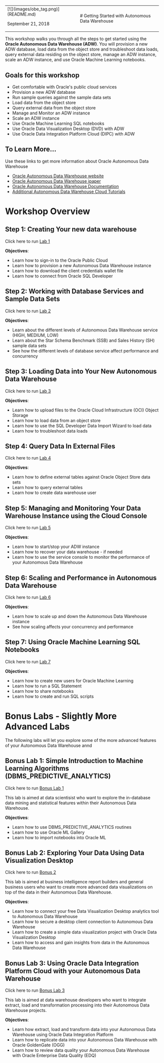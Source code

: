 <table class="tbl-heading"><tr><td class="td-logo">[![](images/obe_tag.png)](README.md)

September 21, 2018
</td>
<td class="td-banner">
# Getting Started with Autonomous Data Warehouse                                    
</td></tr><table>


This workshop walks you through all the steps to get started using the **Oracle Autonomous Data Warehouse  (ADW)**. You will provision a new ADW database, load data from the object store and troubleshoot data loads, query external data residing on the object store, manage an ADW instance, scale an ADW instance, and use Oracle Machine Learning notebooks.


## Goals for this workshop

 - Get comfortable with Oracle's public cloud services
 - Provision a new ADW database
 - Run sample queries against the sample data sets
 - Load data from the object store
 - Query external data from the object store
 - Manage and Monitor an ADW instance
 - Scale an ADW instance
 - Use Oracle Machine Learning SQL notebooks
 - Use Oracle Data Visualization Desktop (DVD) with ADW
 - Use Oracle Data Integration Platform Cloud (DIPC) with ADW




## To Learn More...

Use these links to get more information about Oracle Autonomous Data Warehouse
 - [Oracle Autonomous Data Warehouse website](https://www.oracle.com/database/data-warehouse/index.html)
 - [Oracle Autonomous Data Warehouse ipaper](http://www.oracle.com/us/products/database/autonomous-dw-cloud-ipaper-3938921.pdf)
 - [Oracle Autonomous Data Warehouse Documentation](https://docs.oracle.com/en/cloud/paas/autonomous-data-warehouse-cloud/index.html)
 - [Additional Autonomous Data Warehouse Cloud Tutorials](https://docs.oracle.com/en/cloud/paas/autonomous-data-warehouse-cloud/tutorials.html)



# Workshop Overview

## Step 1: Creating Your new data warehouse

Click here to run [Lab 1](L100.md)

**Objectives**:

- Learn how to sign-in to the Oracle Public Cloud
- Learn how to provision a new Autonomous Data Warehouse instance
- Learn how to download the client credentials wallet file
- Learn how to connect from Oracle SQL Developer

## Step 2: Working with Database Services and Sample Data Sets

Click here to run [Lab 2](L200.md)

**Objectives**:

- Learn about the different levels of Autonomous Data Warehouse service (HIGH, MEDIUM, LOW)
- Learn about the Star Schema Benchmark (SSB) and Sales History (SH) sample data sets
- See how the different levels of database service affect performance and concurrency


## Step 3: Loading Data into Your New Autonomous Data Warehouse

Click here to run [Lab 3](L300.md)

**Objectives**:

- Learn how to upload files to the Oracle Cloud Infrastructure (OCI) Object Storage
- Learn how to load data from an object store
- Learn how to use the SQL Developer Data Import Wizard to load data
- Learn how to troubleshoot data loads


## Step 4: Query Data In External Files

Click here to run [Lab 4](L400.md)

**Objectives**:

- Learn how to define external tables against Oracle Object Store data sets
- Learn how to query external tables
- Learn how to create data warehouse user


## Step 5: Managing and Monitoring Your Data Warehouse Instance using the Cloud Console

Click here to run [Lab 5](Lab-5.md)

**Objectives**:

- Learn how to start/stop your ADW instance
- Learn how to recover your data warehouse - if needed
- Learn how to use the service console to monitor the performance of your Autonomous Data Warehouse



## Step 6: Scaling and Performance in Autonomous Data Warehouse

Click here to run [Lab 6](Lab-6.md)

**Objectives**:

- Learn how to scale up and down the Autonomous Data Warehouse instance
- See how scaling affects your concurrency and performance

## Step 7:  Using Oracle Machine Learning SQL Notebooks

Click here to run [Lab 7](Lab-7.md)

**Objectives**:

- Learn how to create new users for Oracle Machine Learning
- Learn how to run a SQL Statement
- Learn how to share notebooks
- Learn how to create and run SQL scripts


# Bonus Labs - Slightly More Advanced Labs

The following labs will let you explore some of the more advanced features of your Autonomous Data Warehouse annd

## Bonus Lab 1: Simple Introduction to Machine Learning Algorithms (DBMS_PREDICTIVE_ANALYTICS)

Click here to run [Bonus Lab 1](Lab-8.md)


This lab is aimed at data scientisist who want to explore the in-database data mining and statistical features within their Autonomous Data Warehouse.

**Objectives**:

- Learn how to use DBMS_PREDICTIVE_ANALYTICS routines
- Learn how to use Oracle ML Gallery
- Learn how to import notebooks into Oracle ML

## Bonus Lab 2: Exploring Your Data Using Data Visualization Desktop

Click here to run [Bonus 2](Lab-9.md)

This lab is aimed at business intelligence report builders and general business users who want to create more advanced data visualizations on top of the data in their Autonomous Data Warehouse.

**Objectives**:

- Learn how to connect your free Data Visualization Desktop analytics tool to Autonomous Data Warehouse
- Learn how to secure a desktop client connection to Autonomous Data Warehouse
- Learn how to create a simple data visualization project with Oracle Data Visualization Desktop
- Learn how to access and gain insights from data in the Autonomous Data Warehouse


## Bonus Lab 3: Using Oracle Data Integration Platform Cloud with your Autonomous Data Warehouse

Click here to run [Bonus Lab 3](Lab-ETL.md)

This lab is aimed at data warehouse developers who want to integrate extract, load and transformation processing into their Autonomous Data Warehouse projects.

**Objectives**:

- Learn how extract, load and transform data into your Autonomous Data Warehouse using Oracle Data Integration Platform
- Learn how to replicate data into your Autonomous Data Warehouse with Oracle GoldenGate (OGG)
- Learn how to review data quality your Autonomous Data Warehouse with Oracle Enterprise Data Quality (EDQ)
